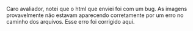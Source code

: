 Caro avaliador, notei que o html que enviei foi com um bug. 
As imagens provavelmente não estavam aparecendo corretamente por um erro no caminho dos arquivos. 
Esse erro foi corrigido aqui.
